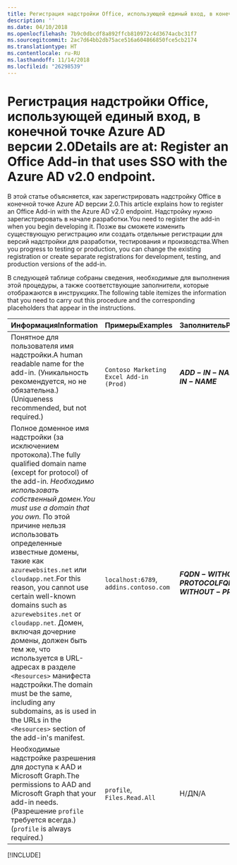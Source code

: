 ```yaml
---
title: Регистрация надстройки Office, использующей единый вход, в конечной точке Azure AD версии 2.0
description: ''
ms.date: 04/10/2018
ms.openlocfilehash: 7b9c0dbcdf8a892ffcb810972c4d3674acbc31f7
ms.sourcegitcommit: 2ac7d64bb2db75ace516a604866850fce5cb2174
ms.translationtype: HT
ms.contentlocale: ru-RU
ms.lasthandoff: 11/14/2018
ms.locfileid: "26298539"
---
```

# <a name="register-an-office-add-in-that-uses-sso-with-the-azure-ad-v20-endpoint"></a><span data-ttu-id="bf6e7-102">Регистрация надстройки Office, использующей единый вход, в конечной точке Azure AD версии 2.0</span><span class="sxs-lookup"><span data-stu-id="bf6e7-102">Details are at: Register an Office Add-in that uses SSO with the Azure AD v2.0 endpoint.</span></span>

<span data-ttu-id="bf6e7-103">В этой статье объясняется, как зарегистрировать надстройку Office в конечной точке Azure AD версии 2.0.</span><span class="sxs-lookup"><span data-stu-id="bf6e7-103">This article explains how to register an Office Add-in with the Azure AD v2.0 endpoint.</span></span> <span data-ttu-id="bf6e7-104">Надстройку нужно зарегистрировать в начале разработки.</span><span class="sxs-lookup"><span data-stu-id="bf6e7-104">You need to register the add-in when you begin developing it.</span></span> <span data-ttu-id="bf6e7-105">Позже вы сможете изменить существующую регистрацию или создать отдельные регистрации для версий надстройки для разработки, тестирования и производства.</span><span class="sxs-lookup"><span data-stu-id="bf6e7-105">When you progress to testing or production, you can change the existing registration or create separate registrations for development, testing, and production versions of the add-in.</span></span>

<span data-ttu-id="bf6e7-106">В следующей таблице собраны сведения, необходимые для выполнения этой процедуры, а также соответствующие заполнители, которые отображаются в инструкциях.</span><span class="sxs-lookup"><span data-stu-id="bf6e7-106">The following table itemizes the information that you need to carry out this procedure and the corresponding placeholders that appear in the instructions.</span></span> 

|<span data-ttu-id="bf6e7-107">Информация</span><span class="sxs-lookup"><span data-stu-id="bf6e7-107">Information</span></span>  |<span data-ttu-id="bf6e7-108">Примеры</span><span class="sxs-lookup"><span data-stu-id="bf6e7-108">Examples</span></span>  |<span data-ttu-id="bf6e7-109">Заполнитель</span><span class="sxs-lookup"><span data-stu-id="bf6e7-109">Placeholder</span></span>  |
|---------|---------|---------|
|<span data-ttu-id="bf6e7-110">Понятное для пользователя имя надстройки.</span><span class="sxs-lookup"><span data-stu-id="bf6e7-110">A human readable name for the add-in.</span></span> <span data-ttu-id="bf6e7-111">(Уникальность рекомендуется, но не обязательна.)</span><span class="sxs-lookup"><span data-stu-id="bf6e7-111">(Uniqueness recommended, but not required.)</span></span>    |`Contoso Marketing Excel Add-in (Prod)`        |<span data-ttu-id="bf6e7-112">**$ADD-IN-NAME$**</span><span class="sxs-lookup"><span data-stu-id="bf6e7-112">**$ADD-IN-NAME$**</span></span>         |
|<span data-ttu-id="bf6e7-113">Полное доменное имя надстройки (за исключением протокола).</span><span class="sxs-lookup"><span data-stu-id="bf6e7-113">The fully qualified domain name (except for protocol) of the add-in.</span></span> <span data-ttu-id="bf6e7-114">*Необходимо использовать собственный домен.*</span><span class="sxs-lookup"><span data-stu-id="bf6e7-114">*You must use a domain that you own.*</span></span> <span data-ttu-id="bf6e7-115">По этой причине нельзя использовать определенные известные домены, такие как `azurewebsites.net` или `cloudapp.net`.</span><span class="sxs-lookup"><span data-stu-id="bf6e7-115">For this reason, you cannot use certain well-known domains such as `azurewebsites.net` or `cloudapp.net`.</span></span> <span data-ttu-id="bf6e7-116">Домен, включая дочерние домены, должен быть тем же, что используется в URL-адресах в разделе `<Resources>` манифеста надстройки.</span><span class="sxs-lookup"><span data-stu-id="bf6e7-116">The domain must be the same, including any subdomains, as is used in the URLs in the `<Resources>` section of the add-in's manifest.</span></span>  |<span data-ttu-id="bf6e7-117">`localhost:6789`, `addins.contoso.com`</span><span class="sxs-lookup"><span data-stu-id="bf6e7-117"></span></span>         |<span data-ttu-id="bf6e7-118">**$FQDN-WITHOUT-PROTOCOL$**</span><span class="sxs-lookup"><span data-stu-id="bf6e7-118">**$FQDN-WITHOUT-PROTOCOL$**</span></span>         |
|<span data-ttu-id="bf6e7-119">Необходимые надстройке разрешения для доступа к AAD и Microsoft Graph.</span><span class="sxs-lookup"><span data-stu-id="bf6e7-119">The permissions to AAD and Microsoft Graph that your add-in needs.</span></span> <span data-ttu-id="bf6e7-120">(Разрешение `profile` требуется всегда.)</span><span class="sxs-lookup"><span data-stu-id="bf6e7-120">(`profile` is always required.)</span></span>    |<span data-ttu-id="bf6e7-121">`profile`, `Files.Read.All`</span><span class="sxs-lookup"><span data-stu-id="bf6e7-121"></span></span>         |<span data-ttu-id="bf6e7-122">Н/Д</span><span class="sxs-lookup"><span data-stu-id="bf6e7-122">N/A</span></span>         |

[!INCLUDE[](../includes/register-sso-add-in-aad-v2-include.md)]